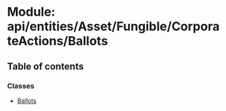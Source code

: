 # Module: api/entities/Asset/Fungible/CorporateActions/Ballots

## Table of contents

### Classes

- [Ballots](../wiki/api.entities.Asset.Fungible.CorporateActions.Ballots.Ballots)
